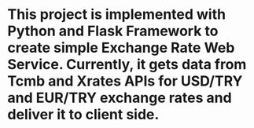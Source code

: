 # This project is implemented with Python and Flask Framework to create simple Exchange Rate Web Service. Currently, it gets data from Tcmb and Xrates APIs for USD/TRY and EUR/TRY exchange rates and deliver it to client side. 
